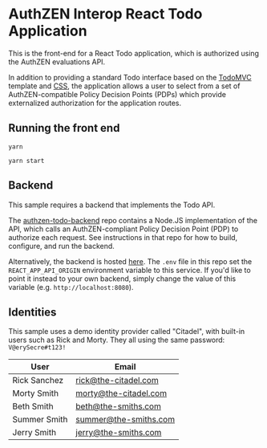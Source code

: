 # AuthZEN Interop React Todo Application

This is the front-end for a React Todo application, which is authorized using the AuthZEN evaluations API.

In addition to providing a standard Todo interface based on the [TodoMVC](https://todomvc.com) template and [CSS](https://github.com/tastejs/todomvc-app-css), the application allows a user to select from a set of AuthZEN-compatible Policy Decision Points (PDPs) which provide externalized authorization for the application routes.

## Running the front end

`yarn`

`yarn start`

## Backend

This sample requires a backend that implements the Todo API.

The [authzen-todo-backend](https://github.com/aserto-dev/authzen-todo-backend) repo contains a Node.JS implementation of the API, which calls an AuthZEN-compliant Policy Decision Point (PDP) to authorize each request. See instructions in that repo for how to build, configure, and run the backend.

Alternatively, the backend is hosted [here](https://authzen-todo-backend.demo.aserto.com). The `.env` file in this repo set the `REACT_APP_API_ORIGIN` environment variable to this service. If you'd like to point it instead to your own backend, simply change the value of this variable (e.g. `http://localhost:8080`).

## Identities

This sample uses a demo identity provider called "Citadel", with built-in users such as Rick and Morty. They all using the same password: ` V@erySecre#t123!`

| User | Email | 
| --- | --- |
| Rick Sanchez | rick@the-citadel.com | 
| Morty Smith | morty@the-citadel.com |
| Beth Smith | beth@the-smiths.com |
| Summer Smith | summer@the-smiths.com |
| Jerry Smith | jerry@the-smiths.com |
